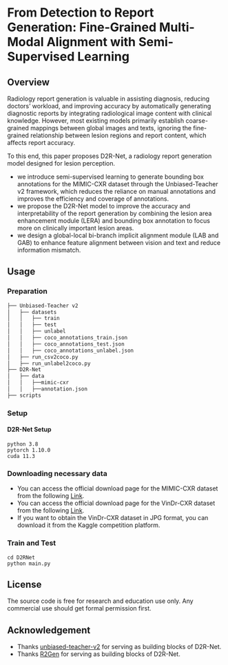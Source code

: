 # From Detection to Report Generation: Fine-Grained Multi-Modal Alignment with Semi-Supervised Learning
 ## Overview
 
 Radiology report generation is valuable in assisting diagnosis, reducing doctors’ workload, and improving accuracy by automatically generating diagnostic reports by integrating radiological image content with clinical knowledge. However, most existing models primarily establish coarse-grained mappings between global images and texts, ignoring the fine-grained relationship between lesion regions and report content, which affects report accuracy. 
 
 To this end, this paper proposes D2R-Net, a radiology report generation model designed for lesion perception.  
 
 - we introduce semi-supervised learning to generate bounding box annotations for the MIMIC-CXR dataset through the Unbiased-Teacher v2 framework, which reduces the reliance on manual annotations and improves the efficiency and coverage of annotations.
 - we propose the D2R-Net model to improve the accuracy and interpretability of the report generation by combining the lesion area enhancement module (LERA) and bounding box annotation to focus more on clinically important lesion areas.
 - we design a global-local bi-branch implicit alignment module (LAB and GAB) to enhance feature alignment between vision and text and reduce information mismatch. 
 
 ## Usage
 ### Preparation
```bash
├── Unbiased-Teacher v2
│   ├── datasets
│   │   ├── train
│   │   ├── test	
│   │   ├── unlabel
│   │   ├── coco_annotations_train.json
│   │   ├── coco_annotations_test.json
│   │   ├── coco_annotations_unlabel.json
│   ├── run_csv2coco.py
│   ├── run_unlabel2coco.py
├── D2R-Net
│   ├── data
│   │   ├──mimic-cxr
│   │   ├──annotation.json
├── scripts
```
 ### Setup
 #### D2R-Net Setup
 ```
 python 3.8
 pytorch 1.10.0
 cuda 11.3
 ```
 ### Downloading necessary data
- You can access the official download page for the MIMIC-CXR dataset from the following [Link](https://physionet.org/content/mimic-cxr/2.0.0/).
- You can access the official download page for the VinDr-CXR dataset from the following [Link](https://physionet.org/content/vindr-cxr/1.0.0/).
- If you want to obtain the VinDr-CXR dataset in JPG format, you can download it from the Kaggle competition platform.
 ### Train and Test
 ```
 cd D2RNet
 python main.py
 ```
 
 ##  License
 The source code is free for research and education use only. Any commercial use should get formal permission first.
 
 ## Acknowledgement
- Thanks [unbiased-teacher-v2](https://github.com/facebookresearch/unbiased-teacher-v2) for serving as building blocks of D2R-Net.
- Thanks [R2Gen](https://github.com/zhjohnchan/R2Gen) for serving as building blocks of D2R-Net.
